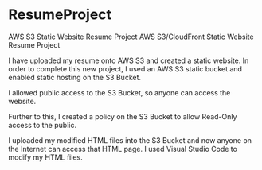 # ResumeProject
AWS S3 Static Website Resume Project
AWS S3/CloudFront Static Website Resume Project

I have uploaded my resume onto AWS S3 and created a static website.
In order to complete this new project, I used an AWS S3 static bucket and enabled static hosting on the S3 Bucket.

I allowed public access to the S3 Bucket, so anyone can access the website.

Further to this, I created a policy on the S3 Bucket to allow Read-Only access to the public.

I uploaded my modified HTML files into the S3 Bucket and now anyone on the Internet can access that HTML page. I used Visual Studio Code to modify my HTML files.

